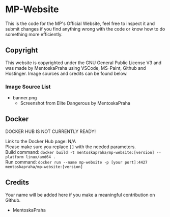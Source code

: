 # MP-Website
This is the code for the MP's Official Website, feel free to inspect it and submit changes if you find anything wrong with the code or know how to do something more efficiently.

## Copyright
This website is copyrighted under the GNU General Public License V3 and was made by MentoskaPraha using VSCode, MS-Paint, Github and Hostinger. Image sources and credits can be found below.

### Image Source List
- banner.png
    - Screenshot from Elite Dangerous by MentoskaPraha

## Docker
DOCKER HUB IS NOT CURRENTLY READY!  
  
Link to the Docker Hub page: N/A  
Please make sure you replace `[]` with the needed parameters.  
Build command: `docker build -t mentoskapraha/mp-website:[version] --platform linux/amd64 .`  
Run command: `docker run --name mp-website -p [your port]:4427 mentoskapraha/mp-website:[version]`
## Credits
Your name will be added here if you make a meaningful contribution on Github.

- MentoskaPraha
